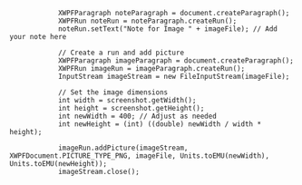                 XWPFParagraph noteParagraph = document.createParagraph();
                XWPFRun noteRun = noteParagraph.createRun();
                noteRun.setText("Note for Image " + imageFile); // Add your note here

                // Create a run and add picture
                XWPFParagraph imageParagraph = document.createParagraph();
                XWPFRun imageRun = imageParagraph.createRun();
                InputStream imageStream = new FileInputStream(imageFile);
                
                // Set the image dimensions
                int width = screenshot.getWidth();
                int height = screenshot.getHeight();
                int newWidth = 400; // Adjust as needed
                int newHeight = (int) ((double) newWidth / width * height);
                
                imageRun.addPicture(imageStream, XWPFDocument.PICTURE_TYPE_PNG, imageFile, Units.toEMU(newWidth), Units.toEMU(newHeight));
                imageStream.close();
